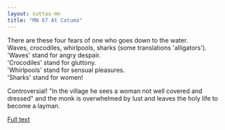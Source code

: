```yaml
---
layout: suttas-mn
title: "MN 67 At Catuma"
---
```


There are these four fears of one who goes down to the water.  
Waves, crocodiles, whirlpools, sharks (some translations 'alligators').  
'Waves' stand for angry despair.  
'Crocodiles' stand for gluttony.  
'Whirlpools' stand for sensual pleasures.  
'Sharks' stand for women!


Controversial! "In the village he sees a woman not well covered and dressed" and the monk is overwhelmed by lust and leaves the holy life to become a layman.

[Full text](http://www.buddhism.org/Sutras/Agama/Majjhima/067-catuma-e1.htm)
